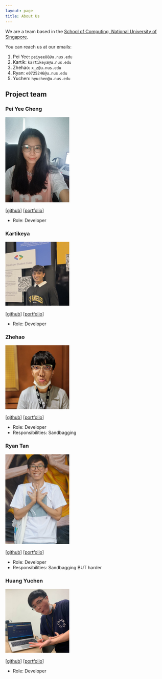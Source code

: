 ```yaml
---
layout: page
title: About Us
---
```


We are a team based in the [School of Computing, National University of Singapore](http://www.comp.nus.edu.sg).

You can reach us at our emails:
1. Pei Yee: `peiyee88@u.nus.edu`
2. Kartik: `kartikeya@u.nus.edu`
3. Zhehao: `x_z@u.nus.edu`
4. Ryan: `e0725246@u.nus.edu`
5. Yuchen: `hyuchen@u.nus.edu`

## Project team

### Pei Yee Cheng

<img src="images/peiyee88.png" width="200px">

[[github](https://github.com/peiyee88)]
[[portfolio](team/peiyee88.md)]

* Role: Developer

### Kartikeya

<img src="images/kxrt.png" width="200px">

[[github](http://github.com/kxrt)]
[[portfolio](team/kxrt.md)]


* Role: Developer

### Zhehao

<img src="images/charles1026.png" width="200px">

[[github](http://github.com/Charles1026)]
[[portfolio](team/charles1026.md)]

* Role: Developer
* Responsibilities: Sandbagging

### Ryan Tan

<img src="images/ryan-tan00.png" width="200px">

[[github](https://github.com/Ryan-Tan00)]
[[portfolio](team/ryan-tan00.md)]

* Role: Developer
* Responsibilities: Sandbagging BUT harder

### Huang Yuchen

<img src="images/nehcuy.png" width="200px">

[[github](http://github.com/nehcuy)]
[[portfolio](team/nehcuy.md)]

* Role: Developer
